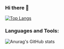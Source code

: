 

### Hi there 👋

[![Top Langs](https://github-readme-stats.vercel.app/api/top-langs/?username=u-egg)](https://github.com/anuraghazra/github-readme-stats)

### Languages and Tools:
 
![Anurag's GitHub stats](https://github-readme-stats.vercel.app/api?username=u-egg&&show_icons=true&theme=default)
